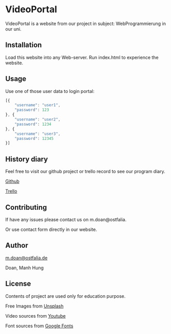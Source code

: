 # VideoPortal

VideoPortal is a website from our project in subject: WebProgrammierung in our uni.

## Installation

Load this website into any Web-server. Run index.html to experience the website.

## Usage

Use one of those user data to login portal:
```javascript
[{
    "username": "user1",
    "password": 123
}, {
    "username": "user2",
    "password": 1234
}, {
    "username": "user3",
    "password": 12345
}]
```
## History diary

Feel free to visit our github project or trello record to see our program diary.

[Github](https://github.com/yeugautruc/WebVideoPortal)

[Trello](https://trello.com/b/CYNjCcU5/web-programmierung-ss20-group1)

## Contributing
If have any issues please contact us on m.doan@ostfalia.

Or use contact form directly in our website.

## Author

m.doan@ostfalia.de

Doan, Manh Hung
## License

Contents of project are used only for education purpose.

Free Images from [Unsplash](https://unsplash.com)

Video sources from [Youtube](https://youtube.com)

Font sources from [Google Fonts](https://fonts.google.com/)
